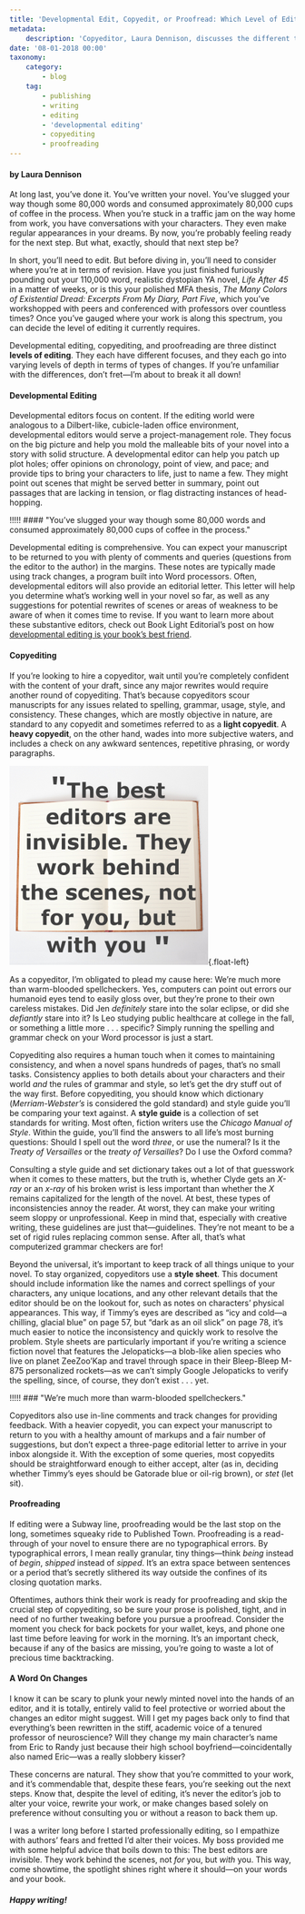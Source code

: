 ```yaml
---
title: 'Developmental Edit, Copyedit, or Proofread: Which Level of Editing Is Right for Me?'
metadata:
    description: 'Copyeditor, Laura Dennison, discusses the different types of editing: developmenal (content) editing, copyediting, and proofreading. She helps you figure out what type of editing is right for your manuscript as you prepare to publish or query.'
date: '08-01-2018 00:00'
taxonomy:
    category:
        - blog
    tag:
        - publishing
        - writing
        - editing
        - 'developmental editing'
        - copyediting
        - proofreading
---
```


#### by Laura Dennison

At long last, you’ve done it. You’ve written your novel. You’ve slugged your way though some 80,000 words and consumed approximately 80,000 cups of coffee in the process. When you’re stuck in a traffic jam on the way home from work, you have conversations with your characters. They even make regular appearances in your dreams. By now, you’re probably feeling ready for the next step. But what, exactly, should that next step be?

In short, you’ll need to edit. But before diving in, you’ll need to consider where you’re at in terms of revision. Have you just finished furiously pounding out your 110,000 word, realistic dystopian YA novel, _Life After 45_ in a matter of weeks, or is this your polished MFA thesis, _The Many Colors of Existential Dread: Excerpts From My Diary, Part Five_, which you’ve workshopped with peers and conferenced with professors over countless times?  Once you’ve gauged where your work is along this spectrum, you can decide the level of editing it currently requires.

Developmental editing, copyediting, and proofreading are three distinct **levels of editing**. They each have different focuses, and they each go into varying levels of depth in terms of types of changes. If you’re unfamiliar with the differences, don’t fret—I’m about to break it all down!

#### Developmental Editing

Developmental editors focus on content. If the editing world were analogous to a Dilbert-like, cubicle-laden office environment, developmental editors would serve a project-management role. They focus on the big picture and help you mold the malleable bits of your novel into a story with solid structure. A developmental editor can help you patch up plot holes; offer opinions on chronology, point of view, and pace; and provide tips to bring your characters to life, just to name a few. They might point out scenes that might be served better in summary, point out passages that are lacking in tension, or flag distracting instances of head-hopping.

!!!!! #### "You’ve slugged your way though some 80,000 words and consumed approximately 80,000 cups of coffee in the process."

Developmental editing is comprehensive. You can expect your manuscript to be returned to you with plenty of comments and queries (questions from the editor to the author) in the margins. These notes are typically made using track changes, a program built into Word processors. Often, developmental editors will also provide an editorial letter. This letter will help you determine what’s working well in your novel so far, as well as any suggestions for potential rewrites of scenes or areas of weakness to be aware of when it comes time to revise. If you want to learn more about these substantive editors, check out Book Light Editorial’s post on how [developmental editing is your book’s best friend](http://booklighteditorial.com/blog/developmental-editing-your-books-best-friend).

 
#### Copyediting

If you’re looking to hire a copyeditor, wait until you’re completely confident with the content of your draft, since any major rewrites would require another round of copyediting. That’s because copyeditors scour manuscripts for any issues related to spelling, grammar, usage, style, and consistency. These changes, which are mostly objective in nature, are standard to any copyedit and sometimes referred to as a **light copyedit**. A **heavy copyedit**, on the other hand, wades into more subjective waters, and includes a check on any awkward sentences, repetitive phrasing, or wordy paragraphs.

![](book_light_editorial_editorquote_Laura.jpg){.float-left}

As a copyeditor, I’m obligated to plead my cause here: We’re much more than warm-blooded spellcheckers. Yes, computers can point out errors our humanoid eyes tend to easily gloss over, but they’re prone to their own careless mistakes. Did Jen _definitely_ stare into the solar eclipse, or did she _defiantly_ stare into it? Is Leo studying public healthcare at college in the fall, or something a little more . . . specific? Simply running the spelling and grammar check on your Word processor is just a start. 

Copyediting also requires a human touch when it comes to maintaining consistency, and when a novel spans hundreds of pages, that’s no small tasks. Consistency applies to both details about your characters and their world _and_ the rules of grammar and style, so let’s get the dry stuff out of the way first. Before copyediting, you should know which dictionary (_Merriam-Webster’s_ is considered the gold standard) and style guide you’ll be comparing your text against. A **style guide** is a collection of set standards for writing. Most often, fiction writers use the _Chicago Manual of Style_. Within the guide, you’ll find the answers to all life’s most burning questions: Should I spell out the word _three_, or use the numeral? Is it the _Treaty of Versailles_ or the _treaty of Versailles_? Do I use the Oxford comma?

Consulting a style guide and set dictionary takes out a lot of that guesswork when it comes to these matters, but the truth is, whether Clyde gets an _X-ray_ or an _x-ray_ of his broken wrist is less important than whether the _X_ remains capitalized for the length of the novel. At best, these types of inconsistencies annoy the reader. At worst, they can make your writing seem sloppy or unprofessional. Keep in mind that, especially with creative writing, these guidelines are just that—guidelines. They’re not meant to be a set of rigid rules replacing common sense. After all, that’s what computerized grammar checkers are for!

Beyond the universal, it’s important to keep track of all things unique to your novel. To stay organized, copyeditors use a **style sheet**. This document should include information like the names and correct spellings of your characters, any unique locations, and any other relevant details that the editor should be on the lookout for, such as notes on characters’ physical appearances. This way, if Timmy’s eyes are described as “icy and cold—a chilling, glacial blue” on page 57, but “dark as an oil slick” on page 78, it’s much easier to notice the inconsistency and quickly work to resolve the problem. Style sheets are particularly important if you’re writing a science fiction novel that features the Jelopaticks—a blob-like alien species who live on planet ZeeZoo’Kap and travel through space in their Bleep-Bleep M-875 personalized rockets—as we can’t simply Google Jelopaticks to verify the spelling, since, of course, they don’t exist . . . yet. 

!!!!! ### "We’re much more than warm-blooded spellcheckers."

Copyeditors also use in-line comments and track changes for providing feedback. With a heavier copyedit, you can expect your manuscript to return to you with a healthy amount of markups and a fair number of suggestions, but don’t expect a three-page editorial letter to arrive in your inbox alongside it. With the exception of some queries, most copyedits should be straightforward enough to either accept, alter (as in, deciding whether Timmy’s eyes should be Gatorade blue or oil-rig brown), or _stet_ (let sit).

#### Proofreading

If editing were a Subway line, proofreading would be the last stop on the long, sometimes squeaky ride to Published Town. Proofreading is a read-through of your novel to ensure there are no typographical errors. By typographical errors, I mean really granular, tiny things—think _being_ instead of _begin_, _shipped_ instead of _sipped_. It’s an extra space between sentences or a period that’s secretly slithered its way outside the confines of its closing quotation marks.

Oftentimes, authors think their work is ready for proofreading and skip the crucial step of copyediting, so be sure your prose is polished, tight, and in need of no further tweaking before you pursue a proofread. Consider the moment you check for back pockets for your wallet, keys, and phone one last time before leaving for work in the morning. It’s an important check, because if any of the basics are missing, you’re going to waste a lot of precious time backtracking. 

#### A Word On Changes

I know it can be scary to plunk your newly minted novel into the hands of an editor, and it is totally, entirely valid to feel protective or worried about the changes an editor might suggest. Will I get my pages back only to find that everything’s been rewritten in the stiff, academic voice of a tenured professor of neuroscience? Will they change my main character’s name from Eric to Randy just because their high school boyfriend—coincidentally also named Eric—was a really slobbery kisser?

These concerns are natural. They show that you’re committed to your work, and it’s commendable that, despite these fears, you’re seeking out the next steps. Know that, despite the level of editing, it’s never the editor’s job to alter your voice, rewrite your work, or make changes based solely on preference without consulting you or without a reason to back them up.

I was a writer long before I started professionally editing, so I empathize with authors’ fears and fretted I’d alter their voices. My boss provided me with some helpful advice that boils down to this: The best editors are invisible. They work behind the scenes, not _for_ you, but _with_ you. This way, come showtime, the spotlight shines right where it should—on your words and your book.

##### Happy writing!
